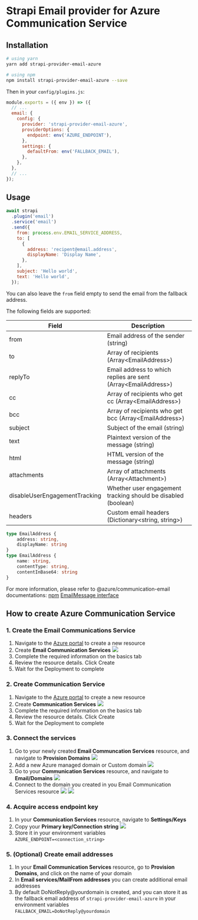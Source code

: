 # Strapi Email provider for Azure Communication Service

## Installation

```bash
# using yarn
yarn add strapi-provider-email-azure

# using npm
npm install strapi-provider-email-azure --save
```

Then in your `config/plugins.js`:
```js
module.exports = ({ env }) => ({
  // ...
  email: {
    config: {
      provider: 'strapi-provider-email-azure',
      providerOptions: {
        endpoint: env('AZURE_ENDPOINT'),
      },
      settings: {
        defaultFrom: env('FALLBACK_EMAIL'),
      },
    },
  },
  // ...
});
```

## Usage

```js
await strapi
  .plugin('email')
  .service('email')
  .send({
    from: process.env.EMAIL_SERVICE_ADDRESS,
    to: [
      {
        address: 'recipent@email.address',
        displayName: 'Display Name',
      },
    ],
    subject: 'Hello world',
    text: 'Hello world',
  });
```
You can also leave the `from` field empty to send the email from the fallback address.

The following fields are supported:

| Field       | Description                                                       |
| ----------- | ----------------------------------------------------------------- |
| from        | Email address of the sender (string)                              |
| to          | Array of recipients (Array\<EmailAddress>)                        |
| replyTo     | Email address to which replies are sent (Array\<EmailAddress>)    |
| cc          | Array of recipients who get cc (Array\<EmailAddress>)             |
| bcc         | Array of recipients who get bcc (Array\<EmailAddress>)            |
| subject     | Subject of the email (string)                                     |
| text        | Plaintext version of the message (string)                         |
| html        | HTML version of the message (string)                              |
| attachments | Array of attachments (Array\<Attachment>)                         |
| disableUserEngagementTracking | Whether user engagement tracking should be disabled (boolean) |
| headers     | Custom email headers (Dictionary<string, string>)                 |

```ts
type EmailAddress {
    address: string,
    displayName: string
}
type EmailAddress {
    name: string,
    contentType: string,
    contentInBase64: string
}
```

For more information, please refer to @azure/communication-email documentations:
[npm](https://www.npmjs.com/package/@azure/communication-email)
[EmailMessage interface](https://learn.microsoft.com/en-us/javascript/api/@azure/communication-email/emailmessage?view=azure-node-latest#@azure-communication-email-emailmessage-content)

## How to create Azure Communication Service

### 1. Create the Email Communications Service
1. Navigate to the [Azure portal](https://portal.azure.com/) to create a new resource
2. Create **Email Communication Services**
![](https://raw.githubusercontent.com/Freyb/strapi-provider-email-azure/main/images/create_email_communication_services.png)
1. Complete the required information on the basics tab
2. Review the resource details. Click Create
3. Wait for the Deployment to complete

### 2. Create Communication Service
1. Navigate to the [Azure portal](https://portal.azure.com/) to create a new resource
2. Create **Communication Services**
![](https://raw.githubusercontent.com/Freyb/strapi-provider-email-azure/main/images/create_communication_services.png)
3. Complete the required information on the basics tab
4. Review the resource details. Click Create
5. Wait for the Deployment to complete

### 3. Connect the services
1. Go to your newly created **Email Communcation Services** resource, and navigate to **Provision Domains**
![](https://raw.githubusercontent.com/Freyb/strapi-provider-email-azure/main/images/create_provision_domains.png)
2. Add a new Azure managed domain or Custom domain
![](https://raw.githubusercontent.com/Freyb/strapi-provider-email-azure/main/images/add_provision_domain.png)
3. Go to your **Communication Services** resource, and navigate to **Email/Domains**
![](https://raw.githubusercontent.com/Freyb/strapi-provider-email-azure/main/images/connect_domains.png)
4. Connect to the domain you created in you Email Communication Services resource
![](https://raw.githubusercontent.com/Freyb/strapi-provider-email-azure/main/images/fill_domain_details.png)
![](https://raw.githubusercontent.com/Freyb/strapi-provider-email-azure/main/images/connected_domain.png)

### 4. Acquire access endpoint key
1. In your **Communication Services** resource, navigate to **Settings/Keys**
2. Copy your **Primary key/Connection string**
![](https://raw.githubusercontent.com/Freyb/strapi-provider-email-azure/main/images/get_connection_string.png)
3. Store it in your environment variables\
`AZURE_ENDPOINT=<connection_string>`

### 5. (Optional) Create email addresses
1. In your **Email Communication Services** resource, go to **Provision Domains**, and click on the name of your domain
2. In **Email services/MailFrom addresses** you can create additional email addresses
3. By default DoNotReply@yourdomain is created, and you can store it as the fallback email address of `strapi-provider-email-azure` in your environment variables\
`FALLBACK_EMAIL=DoNotReply@yourdomain`